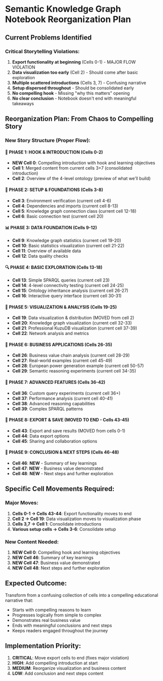 # Semantic Knowledge Graph Notebook Reorganization Plan

## Current Problems Identified

### Critical Storytelling Violations:
1. **Export functionality at beginning** (Cells 0-1) - MAJOR FLOW VIOLATION
2. **Data visualization too early** (Cell 2) - Should come after basic exploration
3. **Multiple scattered introductions** (Cells 3, 7) - Confusing narrative
4. **Setup dispersed throughout** - Should be consolidated early
5. **No compelling hook** - Missing "why this matters" opening
6. **No clear conclusion** - Notebook doesn't end with meaningful takeaways

## Reorganization Plan: From Chaos to Compelling Story

### New Story Structure (Proper Flow):

#### 🌟 PHASE 1: HOOK & INTRODUCTION (Cells 0-2)
- **NEW Cell 0**: Compelling introduction with hook and learning objectives
- **Cell 1**: Merged content from current cells 3+7 (consolidated introduction)
- **Cell 2**: Overview of the 4-level ontology (preview of what we'll build)

#### 🔧 PHASE 2: SETUP & FOUNDATIONS (Cells 3-8)
- **Cell 3**: Environment verification (current cell 4-6)
- **Cell 4**: Dependencies and imports (current cell 8-13)
- **Cell 5**: Knowledge graph connection class (current cell 12-18)
- **Cell 6**: Basic connection test (current cell 20)

#### 📊 PHASE 3: DATA FOUNDATION (Cells 9-12)
- **Cell 9**: Knowledge graph statistics (current cell 19-20)
- **Cell 10**: Basic statistics visualization (current cell 21-22)
- **Cell 11**: Overview of available data
- **Cell 12**: Data quality checks

#### 🔍 PHASE 4: BASIC EXPLORATION (Cells 13-18)
- **Cell 13**: Simple SPARQL queries (current cell 23)
- **Cell 14**: 4-level connectivity testing (current cell 24-25)
- **Cell 15**: Ontology inheritance analysis (current cell 26-27)
- **Cell 16**: Interactive query interface (current cell 30-31)

#### 🎨 PHASE 5: VISUALIZATION & ANALYSIS (Cells 19-25)
- **Cell 19**: Data visualization & distribution (MOVED from cell 2)
- **Cell 20**: Knowledge graph visualization (current cell 32-33)
- **Cell 21**: Professional KuzuDB visualization (current cell 37-39)
- **Cell 22**: Network analysis and metrics

#### 🏢 PHASE 6: BUSINESS APPLICATIONS (Cells 26-35)
- **Cell 26**: Business value chain analysis (current cell 28-29)
- **Cell 27**: Real-world examples (current cell 45-49)
- **Cell 28**: European power generation example (current cell 50-57)
- **Cell 29**: Semantic reasoning experiments (current cell 34-35)

#### 🤖 PHASE 7: ADVANCED FEATURES (Cells 36-42)
- **Cell 36**: Custom query experiments (current cell 36+)
- **Cell 37**: Performance analysis (current cell 40-41)
- **Cell 38**: Advanced reasoning capabilities
- **Cell 39**: Complex SPARQL patterns

#### 📁 PHASE 8: EXPORT & SAVE (MOVED TO END - Cells 43-45)
- **Cell 43**: Export and save results (MOVED from cells 0-1)
- **Cell 44**: Data export options
- **Cell 45**: Sharing and collaboration options

#### 🎯 PHASE 9: CONCLUSION & NEXT STEPS (Cells 46-48)
- **Cell 46**: **NEW** - Summary of key learnings
- **Cell 47**: **NEW** - Business value demonstrated
- **Cell 48**: **NEW** - Next steps and further exploration

## Specific Cell Movements Required:

### Major Moves:
1. **Cells 0-1 → Cells 43-44**: Export functionality moves to end
2. **Cell 2 → Cell 19**: Data visualization moves to visualization phase
3. **Cells 3,7 → Cell 1**: Consolidate introductions
4. **Various setup cells → Cells 3-6**: Consolidate setup

### New Content Needed:
1. **NEW Cell 0**: Compelling hook and learning objectives
2. **NEW Cell 46**: Summary of key learnings
3. **NEW Cell 47**: Business value demonstrated
4. **NEW Cell 48**: Next steps and further exploration

## Expected Outcome:
Transform from a confusing collection of cells into a compelling educational narrative that:
- Starts with compelling reasons to learn
- Progresses logically from simple to complex
- Demonstrates real business value
- Ends with meaningful conclusions and next steps
- Keeps readers engaged throughout the journey

## Implementation Priority:
1. **CRITICAL**: Move export cells to end (fixes major violation)
2. **HIGH**: Add compelling introduction at start
3. **MEDIUM**: Reorganize visualization and business content
4. **LOW**: Add conclusion and next steps content